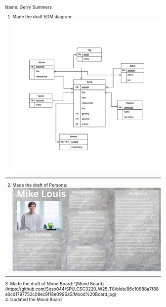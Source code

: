 Name: Gerry Summers
1. Made the draft EDM diagram:
![alt image](https://github.com/Soso044/SPU_CSC3220_W25_T8/blob/Gerry's/Screenshot%202025-02-03%20182339.png?raw=true)

-----------------------------------------------------------------------------------------------------------------------
2. Made the draft of Persona:
![alt image](https://github.com/Soso044/SPU_CSC3220_W25_T8/blob/Gerry's/Mike%20Louis.jpg?raw=true)
<hr>
3. Made the draft of Mood Board:
![Mood Board](https://github.com/Soso044/SPU_CSC3220_W25_T8/blob/86c10688a7f88a6cd1797752c08ec8f18e0996a5/Mood%20Board.jpg)
<br>
4. Updated the Mood Board

